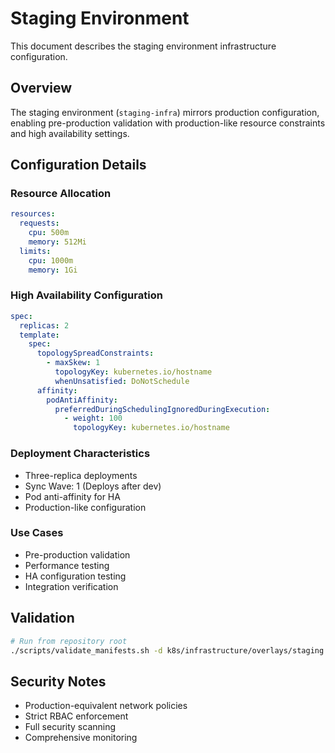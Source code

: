 # Staging Environment

This document describes the staging environment infrastructure configuration.

## Overview

The staging environment (`staging-infra`) mirrors production configuration, enabling pre-production validation with
production-like resource constraints and high availability settings.

## Configuration Details

### Resource Allocation

```yaml
resources:
  requests:
    cpu: 500m
    memory: 512Mi
  limits:
    cpu: 1000m
    memory: 1Gi
```

### High Availability Configuration

```yaml
spec:
  replicas: 2
  template:
    spec:
      topologySpreadConstraints:
        - maxSkew: 1
          topologyKey: kubernetes.io/hostname
          whenUnsatisfied: DoNotSchedule
      affinity:
        podAntiAffinity:
          preferredDuringSchedulingIgnoredDuringExecution:
            - weight: 100
              topologyKey: kubernetes.io/hostname
```

### Deployment Characteristics

- Three-replica deployments
- Sync Wave: 1 (Deploys after dev)
- Pod anti-affinity for HA
- Production-like configuration

### Use Cases

- Pre-production validation
- Performance testing
- HA configuration testing
- Integration verification

## Validation

```bash
# Run from repository root
./scripts/validate_manifests.sh -d k8s/infrastructure/overlays/staging
```

## Security Notes

- Production-equivalent network policies
- Strict RBAC enforcement
- Full security scanning
- Comprehensive monitoring
